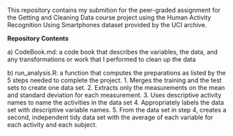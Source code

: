 This repository contains my submition for the peer-graded assignment for the Getting and Cleaning Data course project using the
Human Activity Recognition Using Smartphones dataset provided by the UCI archive.

**Repository Contents**

a) CodeBook.md: a code book that describes the variables, the data, and any transformations or work that I performed to clean up 
the data

b) run_analysis.R: a function that computes the preparations as listed by the 5 steps needed to complete the project.
    1. Merges the training and the test sets to create one data set.
    2. Extracts only the measurements on the mean and standard deviation for each measurement. 
    3. Uses descriptive activity names to name the activities in the data set
    4. Appropriately labels the data set with descriptive variable names. 
    5. From the data set in step 4, creates a second, independent tidy data set with the average of each variable for each activity and            each subject.
